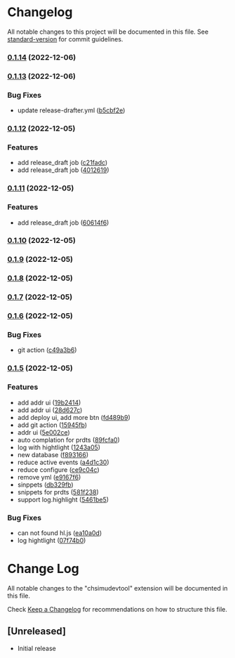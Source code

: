 # Changelog

All notable changes to this project will be documented in this file. See [standard-version](https://github.com/conventional-changelog/standard-version) for commit guidelines.

### [0.1.14](https://github.com/duiyuan/preda/compare/v0.1.13...v0.1.14) (2022-12-06)

### [0.1.13](https://github.com/duiyuan/preda/compare/v0.1.12...v0.1.13) (2022-12-06)


### Bug Fixes

* update release-drafter.yml ([b5cbf2e](https://github.com/duiyuan/preda/commit/b5cbf2ea94c46f75e5da814b2018edb174c60e83))

### [0.1.12](https://github.com/duiyuan/preda/compare/v0.1.11...v0.1.12) (2022-12-05)


### Features

* add release_draft job ([c21fadc](https://github.com/duiyuan/preda/commit/c21fadca00d04cd3c0b054aa1784b8ad76bae833))
* add release_draft job ([4012619](https://github.com/duiyuan/preda/commit/401261920309db7d0e4fc545b17cdce8ea4d329d))

### [0.1.11](https://github.com/duiyuan/preda/compare/v0.1.10...v0.1.11) (2022-12-05)


### Features

* add release_draft job ([60614f6](https://github.com/duiyuan/preda/commit/60614f67c880934be0bca97a36449df129a5d9bf))

### [0.1.10](https://github.com/duiyuan/preda/compare/v0.1.9...v0.1.10) (2022-12-05)

### [0.1.9](https://github.com/duiyuan/preda/compare/v0.1.8...v0.1.9) (2022-12-05)

### [0.1.8](https://github.com/duiyuan/preda/compare/v0.1.7...v0.1.8) (2022-12-05)

### [0.1.7](https://github.com/duiyuan/preda/compare/v0.1.6...v0.1.7) (2022-12-05)

### [0.1.6](https://github.com/duiyuan/preda/compare/v0.1.5...v0.1.6) (2022-12-05)


### Bug Fixes

* git action ([c49a3b6](https://github.com/duiyuan/preda/commit/c49a3b68115613ecabd86a1ad12bedf5528a4e0e))

### [0.1.5](https://github.com/duiyuan/preda/compare/v0.0.30...v0.1.5) (2022-12-05)


### Features

* add addr ui ([19b2414](https://github.com/duiyuan/preda/commit/19b241437efe9a8144c425693d195f6e8297932b))
* add addr ui ([28d627c](https://github.com/duiyuan/preda/commit/28d627cbdb77806e92baf3ef19900367d398ef05))
* add deploy ui, add more btn ([fd489b9](https://github.com/duiyuan/preda/commit/fd489b9157b74306d89efdd553e94b67d9319515))
* add git action ([15945fb](https://github.com/duiyuan/preda/commit/15945fb51c0c1b1fa3a175abf482161d5f54e7a2))
* addr ui ([5e002ce](https://github.com/duiyuan/preda/commit/5e002ce4fe26f0bad74ed157ce74efa5c93058a2))
* auto complation for prdts ([89fcfa0](https://github.com/duiyuan/preda/commit/89fcfa0769ca9b721fbcd79db6c13985a1213964))
* log with hightlight ([1243a05](https://github.com/duiyuan/preda/commit/1243a05224c4275f031827c64e71018dc0f46fb6))
* new database ([f893166](https://github.com/duiyuan/preda/commit/f893166670cd9b6c22c9cf9b7c8bde788f83dff1))
* reduce active events ([a4d1c30](https://github.com/duiyuan/preda/commit/a4d1c30bd1e850eb08023b89b1e3839d8fe336eb))
* reduce configure ([ce9c04c](https://github.com/duiyuan/preda/commit/ce9c04c1800467d4d17d1ba75dd6408c089261bb))
* remove yml ([e9167f6](https://github.com/duiyuan/preda/commit/e9167f6b5644b5db9d53419701a5b8b2646e56d8))
* sinppets ([db329fb](https://github.com/duiyuan/preda/commit/db329fb469198bbc42adb254bbe8d42a3a55d60c))
* snippets for prdts ([581f238](https://github.com/duiyuan/preda/commit/581f238fd1570c08b5b068984c987a3edc26e78c))
* support log.highlight ([5461be5](https://github.com/duiyuan/preda/commit/5461be5e7c3b0472919fa9ff27c4b34a559fec7d))


### Bug Fixes

* can not found hl.js ([ea10a0d](https://github.com/duiyuan/preda/commit/ea10a0d64347b1cf69f8cc947068e4beee837b8b))
* log hightlight ([07f74b0](https://github.com/duiyuan/preda/commit/07f74b0bcecc7648a1cf41223a626427cc3a0b7d))

# Change Log

All notable changes to the "chsimudevtool" extension will be documented in this file.

Check [Keep a Changelog](http://keepachangelog.com/) for recommendations on how to structure this file.

## [Unreleased]

- Initial release
